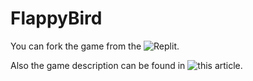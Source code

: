 # FlappyBird

You can fork the game from the ![Replit](https://replit.com/@SangminAhn/FlappyBird).

Also the game description can be found in ![this article](https://paiza.hatenablog.com/entry/2021/08/04/150000).
